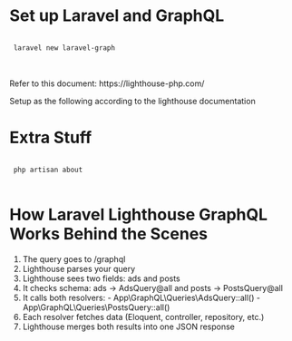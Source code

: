 <h1>Set up Laravel and GraphQL </h1>

<pre>
<code>
 laravel new laravel-graph
</code>
</pre>

<br>
Refer to this document: https://lighthouse-php.com/

<br>
<p> Setup as the following according to the lighthouse documentation </p>

<h1>Extra Stuff </h1>
<pre>
<code>
 php artisan about 
</code>
</pre>

<h1>How Laravel Lighthouse GraphQL Works Behind the Scenes</h1>
<ol>
  <li>
   The query goes to /graphql
  </li>
 <li>
  Lighthouse parses your query
 </li>
 <li>
  Lighthouse sees two fields: ads and posts
 </li>
 <li>
  It checks schema: ads → AdsQuery@all and posts → PostsQuery@all
 </li>
 <li>
  It calls both resolvers:
   - App\GraphQL\Queries\AdsQuery::all()
   - App\GraphQL\Queries\PostsQuery::all()
 </li>
 <li>
  Each resolver fetches data (Eloquent, controller, repository, etc.)
 </li>
 <li>
  Lighthouse merges both results into one JSON response
 </li>
</ol>
